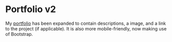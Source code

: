 # Portfolio v2

My [portfolio](http://bawjensen.me/portfolio/) has been expanded to contain descriptions, a image, and a link to the project (if applicable). It is also more mobile-friendly, now making use of Bootstrap.